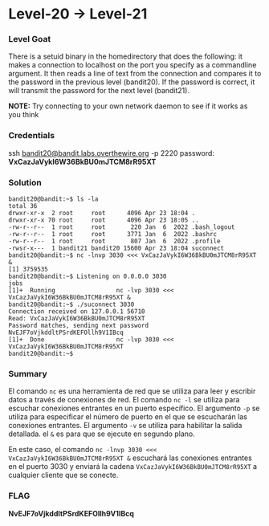 # Level-20 -> Level-21

### Level Goat

There is a setuid binary in the homedirectory that does the following: it makes a connection to localhost on the port you specify as a commandline argument. It then reads a line of text from the connection and compares it to the password in the previous level (bandit20). If the password is correct, it will transmit the password for the next level (bandit21).

**NOTE:** Try connecting to your own network daemon to see if it works as you think
### Credentials
ssh bandit20@bandit.labs.overthewire.org -p 2220
password: **VxCazJaVykI6W36BkBU0mJTCM8rR95XT**
### Solution
```shell
bandit20@bandit:~$ ls -la
total 36
drwxr-xr-x  2 root     root      4096 Apr 23 18:04 .
drwxr-xr-x 70 root     root      4096 Apr 23 18:05 ..
-rw-r--r--  1 root     root       220 Jan  6  2022 .bash_logout
-rw-r--r--  1 root     root      3771 Jan  6  2022 .bashrc
-rw-r--r--  1 root     root       807 Jan  6  2022 .profile
-rwsr-x---  1 bandit21 bandit20 15600 Apr 23 18:04 suconnect
bandit20@bandit:~$ nc -lnvp 3030 <<< VxCazJaVykI6W36BkBU0mJTCM8rR95XT &
[1] 3759535
bandit20@bandit:~$ Listening on 0.0.0.0 3030
jobs
[1]+  Running                 nc -lvp 3030 <<< VxCazJaVykI6W36BkBU0mJTCM8rR95XT &
bandit20@bandit:~$ ./suconnect 3030
Connection received on 127.0.0.1 56710
Read: VxCazJaVykI6W36BkBU0mJTCM8rR95XT
Password matches, sending next password
NvEJF7oVjkddltPSrdKEFOllh9V1IBcq
[1]+  Done                    nc -lvp 3030 <<< VxCazJaVykI6W36BkBU0mJTCM8rR95XT
bandit20@bandit:~$
```
### Summary

El comando `nc` es una herramienta de red que se utiliza para leer y escribir datos a través de conexiones de red. El comando `nc -l` se utiliza para escuchar conexiones entrantes en un puerto específico. El argumento `-p` se utiliza para especificar el número de puerto en el que se escucharán las conexiones entrantes. El argumento `-v` se utiliza para habilitar la salida detallada.
el `&` es para que se ejecute en segundo plano.

En este caso, el comando `nc -lnvp 3030 <<< VxCazJaVykI6W36BkBU0mJTCM8rR95XT &` escuchará las conexiones entrantes en el puerto 3030 y enviará la cadena `VxCazJaVykI6W36BkBU0mJTCM8rR95XT` a cualquier cliente que se conecte.
### FLAG
**NvEJF7oVjkddltPSrdKEFOllh9V1IBcq** 